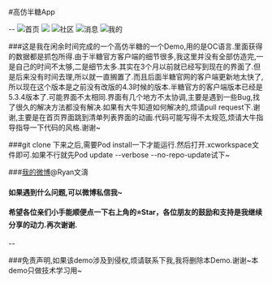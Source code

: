 #高仿半糖App

--
![首页](http://d2.freep.cn/3tb_160317104007cqg9560892.gif)
![](http://d3.freep.cn/3tb_160317104036e299560892.gif)
![社区](http://d3.freep.cn/3tb_1603171040542t5t560892.gif)
![消息](http://d3.freep.cn/3tb_160317104108we33560892.gif)
![我的](http://d2.freep.cn/3tb_160317104120hjyw560892.gif)

###这是我在闲余时间完成的一个高仿半糖的一个Demo,用的是OC语言.里面获得的数据都是抓包所得.由于半糖官方客户端的细节很多,我这里并没有全部仿造完,一是自己的时间不太够,二是细节太多.其实在3个月以前就已经写到现在的界面了.但是后来没有时间去理,所以就一直搁置了.而且后面半糖官网的客户端更新地太快了,所以现在这个版本是之前没有改版的4.3时候的版本.半糖官方的客户端版本已经是5.3.4版本了.可能界面不太相同.界面有几个地方不太协调,主要是遇到一些Bug,找了很久的解决方法都没有解决.如果有大牛知道如何解决的,烦请pull request下.谢谢,主要是在首页界面跳到清单列表界面的动画.代码可能写得不太规范,烦请大牛指导指导一下代码的风格.谢谢~


###git clone 下来之后,需要Pod install一下才能运行.然后打开.xcworkspace文件即可.如果不行就先Pod update --verbose --no-repo-update试下~

###[我的微博](http://weibo.com/ryan234515201/home?wvr=5&lf=reg)@Ryan文濤

#### 如果遇到什么问题,可以微博私信我~

#### 希望各位亲们小手能顺便点一下右上角的⭐️Star，各位朋友的鼓励和支持是我继续分享的动力.再次谢谢.

--

###免责声明,如果该demo涉及到侵权,烦请联系下我,我将删除本Demo.谢谢~本demo只做技术学习用~